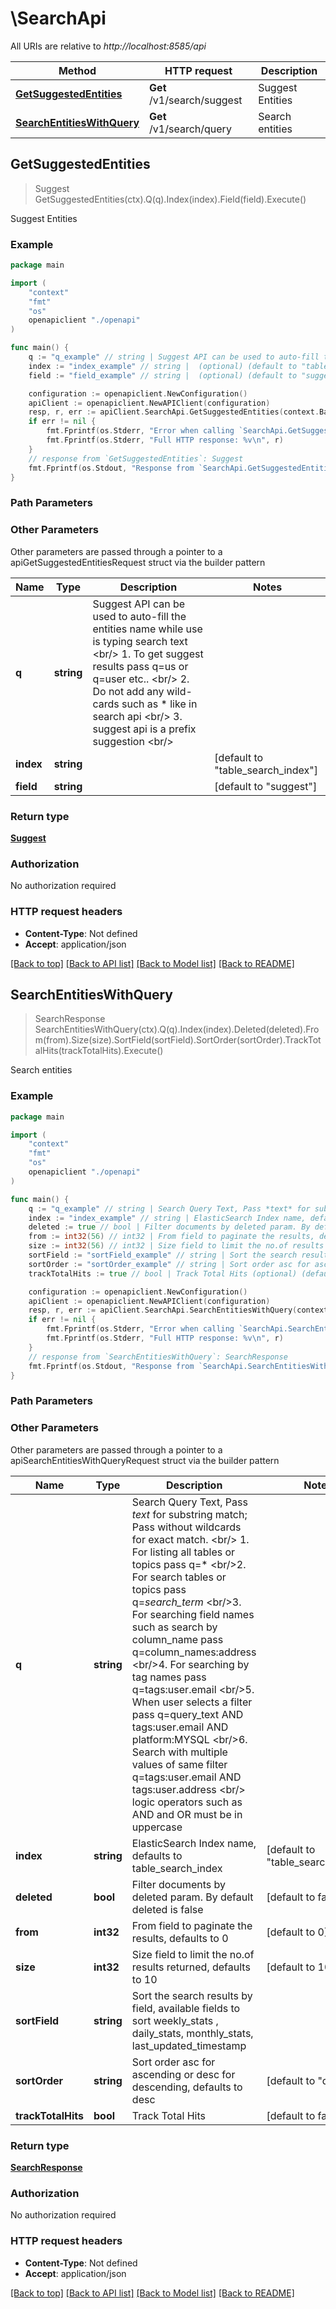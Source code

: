 # \SearchApi

All URIs are relative to *http://localhost:8585/api*

Method | HTTP request | Description
------------- | ------------- | -------------
[**GetSuggestedEntities**](SearchApi.md#GetSuggestedEntities) | **Get** /v1/search/suggest | Suggest Entities
[**SearchEntitiesWithQuery**](SearchApi.md#SearchEntitiesWithQuery) | **Get** /v1/search/query | Search entities



## GetSuggestedEntities

> Suggest GetSuggestedEntities(ctx).Q(q).Index(index).Field(field).Execute()

Suggest Entities



### Example

```go
package main

import (
    "context"
    "fmt"
    "os"
    openapiclient "./openapi"
)

func main() {
    q := "q_example" // string | Suggest API can be used to auto-fill the entities name while use is typing search text <br/> 1. To get suggest results pass q=us or q=user etc.. <br/> 2. Do not add any wild-cards such as * like in search api <br/> 3. suggest api is a prefix suggestion <br/>
    index := "index_example" // string |  (optional) (default to "table_search_index")
    field := "field_example" // string |  (optional) (default to "suggest")

    configuration := openapiclient.NewConfiguration()
    apiClient := openapiclient.NewAPIClient(configuration)
    resp, r, err := apiClient.SearchApi.GetSuggestedEntities(context.Background()).Q(q).Index(index).Field(field).Execute()
    if err != nil {
        fmt.Fprintf(os.Stderr, "Error when calling `SearchApi.GetSuggestedEntities``: %v\n", err)
        fmt.Fprintf(os.Stderr, "Full HTTP response: %v\n", r)
    }
    // response from `GetSuggestedEntities`: Suggest
    fmt.Fprintf(os.Stdout, "Response from `SearchApi.GetSuggestedEntities`: %v\n", resp)
}
```

### Path Parameters



### Other Parameters

Other parameters are passed through a pointer to a apiGetSuggestedEntitiesRequest struct via the builder pattern


Name | Type | Description  | Notes
------------- | ------------- | ------------- | -------------
 **q** | **string** | Suggest API can be used to auto-fill the entities name while use is typing search text &lt;br/&gt; 1. To get suggest results pass q&#x3D;us or q&#x3D;user etc.. &lt;br/&gt; 2. Do not add any wild-cards such as * like in search api &lt;br/&gt; 3. suggest api is a prefix suggestion &lt;br/&gt; | 
 **index** | **string** |  | [default to &quot;table_search_index&quot;]
 **field** | **string** |  | [default to &quot;suggest&quot;]

### Return type

[**Suggest**](Suggest.md)

### Authorization

No authorization required

### HTTP request headers

- **Content-Type**: Not defined
- **Accept**: application/json

[[Back to top]](#) [[Back to API list]](../README.md#documentation-for-api-endpoints)
[[Back to Model list]](../README.md#documentation-for-models)
[[Back to README]](../README.md)


## SearchEntitiesWithQuery

> SearchResponse SearchEntitiesWithQuery(ctx).Q(q).Index(index).Deleted(deleted).From(from).Size(size).SortField(sortField).SortOrder(sortOrder).TrackTotalHits(trackTotalHits).Execute()

Search entities



### Example

```go
package main

import (
    "context"
    "fmt"
    "os"
    openapiclient "./openapi"
)

func main() {
    q := "q_example" // string | Search Query Text, Pass *text* for substring match; Pass without wildcards for exact match. <br/> 1. For listing all tables or topics pass q=* <br/>2. For search tables or topics pass q=*search_term* <br/>3. For searching field names such as search by column_name pass q=column_names:address <br/>4. For searching by tag names pass q=tags:user.email <br/>5. When user selects a filter pass q=query_text AND tags:user.email AND platform:MYSQL <br/>6. Search with multiple values of same filter q=tags:user.email AND tags:user.address <br/> logic operators such as AND and OR must be in uppercase 
    index := "index_example" // string | ElasticSearch Index name, defaults to table_search_index (optional) (default to "table_search_index")
    deleted := true // bool | Filter documents by deleted param. By default deleted is false (optional) (default to false)
    from := int32(56) // int32 | From field to paginate the results, defaults to 0 (optional) (default to 0)
    size := int32(56) // int32 | Size field to limit the no.of results returned, defaults to 10 (optional) (default to 10)
    sortField := "sortField_example" // string | Sort the search results by field, available fields to sort weekly_stats , daily_stats, monthly_stats, last_updated_timestamp (optional)
    sortOrder := "sortOrder_example" // string | Sort order asc for ascending or desc for descending, defaults to desc (optional) (default to "desc")
    trackTotalHits := true // bool | Track Total Hits (optional) (default to false)

    configuration := openapiclient.NewConfiguration()
    apiClient := openapiclient.NewAPIClient(configuration)
    resp, r, err := apiClient.SearchApi.SearchEntitiesWithQuery(context.Background()).Q(q).Index(index).Deleted(deleted).From(from).Size(size).SortField(sortField).SortOrder(sortOrder).TrackTotalHits(trackTotalHits).Execute()
    if err != nil {
        fmt.Fprintf(os.Stderr, "Error when calling `SearchApi.SearchEntitiesWithQuery``: %v\n", err)
        fmt.Fprintf(os.Stderr, "Full HTTP response: %v\n", r)
    }
    // response from `SearchEntitiesWithQuery`: SearchResponse
    fmt.Fprintf(os.Stdout, "Response from `SearchApi.SearchEntitiesWithQuery`: %v\n", resp)
}
```

### Path Parameters



### Other Parameters

Other parameters are passed through a pointer to a apiSearchEntitiesWithQueryRequest struct via the builder pattern


Name | Type | Description  | Notes
------------- | ------------- | ------------- | -------------
 **q** | **string** | Search Query Text, Pass *text* for substring match; Pass without wildcards for exact match. &lt;br/&gt; 1. For listing all tables or topics pass q&#x3D;* &lt;br/&gt;2. For search tables or topics pass q&#x3D;*search_term* &lt;br/&gt;3. For searching field names such as search by column_name pass q&#x3D;column_names:address &lt;br/&gt;4. For searching by tag names pass q&#x3D;tags:user.email &lt;br/&gt;5. When user selects a filter pass q&#x3D;query_text AND tags:user.email AND platform:MYSQL &lt;br/&gt;6. Search with multiple values of same filter q&#x3D;tags:user.email AND tags:user.address &lt;br/&gt; logic operators such as AND and OR must be in uppercase  | 
 **index** | **string** | ElasticSearch Index name, defaults to table_search_index | [default to &quot;table_search_index&quot;]
 **deleted** | **bool** | Filter documents by deleted param. By default deleted is false | [default to false]
 **from** | **int32** | From field to paginate the results, defaults to 0 | [default to 0]
 **size** | **int32** | Size field to limit the no.of results returned, defaults to 10 | [default to 10]
 **sortField** | **string** | Sort the search results by field, available fields to sort weekly_stats , daily_stats, monthly_stats, last_updated_timestamp | 
 **sortOrder** | **string** | Sort order asc for ascending or desc for descending, defaults to desc | [default to &quot;desc&quot;]
 **trackTotalHits** | **bool** | Track Total Hits | [default to false]

### Return type

[**SearchResponse**](SearchResponse.md)

### Authorization

No authorization required

### HTTP request headers

- **Content-Type**: Not defined
- **Accept**: application/json

[[Back to top]](#) [[Back to API list]](../README.md#documentation-for-api-endpoints)
[[Back to Model list]](../README.md#documentation-for-models)
[[Back to README]](../README.md)


